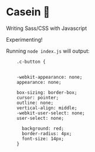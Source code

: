 # Casein 🔸

Writing Sass/CSS with Javascript

Experimenting!

Running `node index.js` will output:

```
    .c-button {


    -webkit-appearance: none;
    appearance: none;

    box-sizing: border-box;
    cursor: pointer;
    outline: none;
    vertical-align: middle;
    -webkit-user-select: none;
    user-select: none;

      background: red;
      border-radius: 4px;
      font-size: 14px;
    }
```
